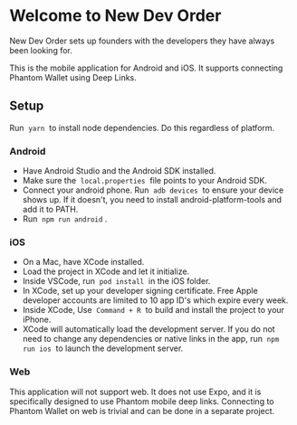 # Welcome to New Dev Order

New Dev Order sets up founders with the developers they have always been looking for.

This is the mobile application for Android and iOS.
It supports connecting Phantom Wallet using Deep Links.

## Setup

Run &nbsp;`yarn`&nbsp; to install node dependencies. Do this regardless of platform.

### Android

- Have Android Studio and the Android SDK installed.
- Make sure the &nbsp;`local.properties`&nbsp; file points to your Android SDK.
- Connect your android phone. Run &nbsp;`adb devices`&nbsp; to ensure your device shows up. If it doesn't, you need to install android-platform-tools and add it to PATH.
- Run &nbsp;`npm run android`&nbsp;.

### iOS

- On a Mac, have XCode installed.
- Load the project in XCode and let it initialize.
- Inside VSCode, run &nbsp;`pod install`&nbsp; in the iOS folder.
- In XCode, set up your developer signing certificate. Free Apple developer accounts are limited to 10 app ID's which expire every week.
- Inside XCode, Use &nbsp;`Command + R`&nbsp; to build and install the project to your iPhone.
- XCode will automatically load the development server. If you do not need to change any dependencies or native links in the app, run &nbsp;`npm run ios` &nbsp;to launch the development server.

### Web

This application will not support web. It does not use Expo, and it is specifically designed to use Phantom mobile deep links. Connecting to Phantom Wallet on web is trivial and can be done in a separate project.

